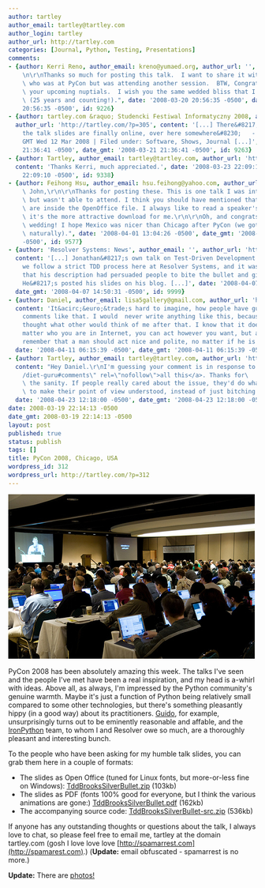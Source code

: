 ```yaml
---
author: tartley
author_email: tartley@tartley.com
author_login: tartley
author_url: http://tartley.com
categories: [Journal, Python, Testing, Presentations]
comments:
- {author: Kerri Reno, author_email: kreno@yumaed.org, author_url: '', content: "Jon,\r\
    \n\r\nThanks so much for posting this talk.  I want to share it with a colleague\
    \ who was at PyCon but was attending another session.  BTW, Congratulations on\
    \ your upcoming nuptials.  I wish you the same wedded bliss that I have experienced\
    \ (25 years and counting!).", date: '2008-03-20 20:56:35 -0500', date_gmt: '2008-03-20
    20:56:35 -0500', id: 9226}
- {author: tartley.com &raquo; Studencki Festiwal Informatyczny 2008, author_email: '',
  author_url: 'http://tartley.com/?p=305', content: '[...] There&#8217;s photos, and
    the talk slides are finally online, over here somewhere&#8230;   - Tartley, 11:00
    GMT Wed 12 Mar 2008 | Filed under: Software, Shows, Journal [...]', date: '2008-03-21
    21:36:41 -0500', date_gmt: '2008-03-21 21:36:41 -0500', id: 9263}
- {author: Tartley, author_email: tartley@tartley.com, author_url: 'http://tartley.com',
  content: 'Thanks Kerri, much appreciated.', date: '2008-03-23 22:09:10 -0500', date_gmt: '2008-03-23
    22:09:10 -0500', id: 9338}
- {author: Feihong Hsu, author_email: hsu.feihong@yahoo.com, author_url: '', content: "Hi\
    \ John,\r\n\r\nThanks for posting these. This is one talk I was interested in\
    \ but wasn't able to attend. I think you should have mentioned that your notes\
    \ are inside the OpenOffice file. I always like to read a speaker's notes, so\
    \ it's the more attractive download for me.\r\n\r\nOh, and congrats on your recent\
    \ wedding! I hope Mexico was nicer than Chicago after PyCon (we got more snow,\
    \ naturally).", date: '2008-04-01 13:04:26 -0500', date_gmt: '2008-04-01 13:04:26
    -0500', id: 9577}
- {author: 'Resolver Systems: News', author_email: '', author_url: 'http://www.resolversystems.com/news/?p=50',
  content: '[...] Jonathan&#8217;s own talk on Test-Driven Development went down well;
    we follow a strict TDD process here at Resolver Systems, and it was good to hear
    that his description had persuaded people to bite the bullet and give it a go.&Acirc;&nbsp;
    He&#8217;s posted his slides on his blog. [...]', date: '2008-04-07 14:50:31 -0500',
  date_gmt: '2008-04-07 14:50:31 -0500', id: 9999}
- {author: Daniel, author_email: lisa5gallery@gmail.com, author_url: 'http://ass-of-matt-masterbate.loinfree.nx.cn/',
  content: 'It&acirc;&euro;&trade;s hard to imagine, how people have guts to write
    comments like that. I would  never write anything like this, because I would have
    thought what other would think of me after that. I know that it doesn&acirc;&euro;&trade;t
    matter who you are in Internet, you can act however you want, but anyway I would
    remember that a man should act nice and polite, no matter if he is online or offline',
  date: '2008-04-11 06:15:39 -0500', date_gmt: '2008-04-11 06:15:39 -0500', id: 10087}
- {author: Tartley, author_email: tartley@tartley.com, author_url: 'http://tartley.com',
  content: "Hey Daniel.\r\nI'm guessing your comment is in response to <a href=\"\
    /diet-guru#comments\" rel=\"nofollow\">all this</a>. Thanks for\
    \ the sanity. If people really cared about the issue, they'd do what they could\
    \ to make their point of view understood, instead of just bitching people out.",
  date: '2008-04-23 12:18:00 -0500', date_gmt: '2008-04-23 12:18:00 -0500', id: 10575}
date: 2008-03-19 22:14:13 -0500
date_gmt: 2008-03-19 22:14:13 -0500
layout: post
published: true
status: publish
tags: []
title: PyCon 2008, Chicago, USA
wordpress_id: 312
wordpress_url: http://tartley.com/?p=312
---
```


![PyCon USA 2008](/assets/2008/03/pyconusa2008.jpg)

PyCon 2008 has been absolutely amazing this week. The talks I've seen
and the people I've met have been a real inspiration, and my head is
a-whirl with ideas. Above all, as always, I'm impressed by the Python
community's genuine warmth. Maybe it's just a function of Python being
relatively small compared to some other technologies, but there's
something pleasantly hippy (in a good way) about its practitioners.
[Guido](http://en.wikipedia.org/wiki/Guido_van_Rossum), for example,
unsurprisingly turns out to be eminently reasonable and affable, and the
[IronPython](http://www.codeplex.com/Wiki/View.aspx?ProjectName=IronPython)
team, to whom I and Resolver owe so much, are a thoroughly pleasant and
interesting bunch.

To the people who have been asking for my humble talk slides, you can
grab them here in a couple of formats:

-   The slides as Open Office (tuned for Linux fonts, but more-or-less
    fine on Windows):
    [TddBrooksSilverBullet.zip](/assets/2008/03/tddbrookssilverbullet.zip "TddBrooksSilverBullet.zip (103kb)")
    (103kb)
-   The slides as PDF (fonts 100% good for everyone, but I think the
    various animations are gone:)
    [TddBrooksSilverBullet.pdf](/assets/2008/03/tddbrookssilverbullet.pdf "TddBrooksSilverBullet.pdf (162kb)")
    (162kb)
-   The accompanying source code:
    [TddBrooksSilverBullet-src.zip](/assets/2008/03/tddbrookssilverbullet-src.zip "TddBrooksSilverBullet-src.zip (536kb)")
    (536kb)

If anyone has any outstanding thoughts or questions about the talk, I
always love to chat, so please feel free to email me,
tartley at the domain tartley.com (gosh I love love love
[http://spamarrest.com](http://spamarest.com).) (**Update:** email
obfuscated - spamarrest is no more.)

**Update:** There are
[photos!](https://photos.google.com/album/AF1QipMEYX-NIkv5JxXxabBdEBLkF9mwxMrXFCHEQlt_)

